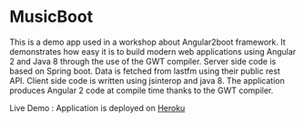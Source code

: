 # MusicBoot

This is a demo app used in a workshop about Angular2boot framework. It demonstrates how easy it is to build modern web applications using Angular 2 and Java 8 through the use of the GWT compiler.
Server side code is based on Spring boot. Data is fetched from lastfm using their public rest API.
Client side code is written using jsinterop and java 8. The application produces Angular 2 code at compile time thanks to the GWT compiler.

Live Demo : Application is deployed on [Heroku](http://music-boot.herokuapp.com/)
